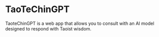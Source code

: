 # TaoTeChinGPT

TaoteChinGPT is a web app that allows you to consult with an AI model designed to respond with Taoist wisdom.
